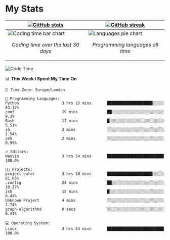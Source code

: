 <!-- [![Typing SVG](https://readme-typing-svg.herokuapp.com?size=23&duration=7000&color=168BC6&center=true&vCenter=true&width=500&lines=I+use+Arch+btw)](https://git.io/typing-svg) -->
# My Stats
| [![GitHub stats](https://github-readme-stats.vercel.app/api?username=akim-13&show_icons=true&theme=github_dark&border_color=2d9d42&title_color=2d9d42&count_private=true)](https://github.com/anuraghazra/github-readme-stats) | [![GitHub streak](https://github-readme-streak-stats.herokuapp.com?user=akim-13&theme=github-dark&date_format=j%20M%5B%20Y%5D)](https://git.io/streak-stats) |
| -- | -- |
| ![Coding time bar chart](https://wakatime.com/share/@akim13/e1d3f835-c70a-4cab-adb5-935f7f468931.svg) <p align="center"> *Coding time over the last 30 days* </p> |![Languages pie chart](https://wakatime.com/share/@akim13/50c0a458-bfaf-45ba-b46b-df1959378a37.svg) <p align="center"> *Programming languages all time* </p> |


<!--This is temporary, testing how it works.
<p align="left">
    <img alt="Programming languages" src="https://wakatime.com/share/@akim13/50c0a458-bfaf-45ba-b46b-df1959378a37.svg" width="500px" height="300px">
    <br>
</p>-->

<!--START_SECTION:waka-->
![Code Time](http://img.shields.io/badge/Code%20Time-0%20secs-blue)

📊 **This Week I Spent My Time On** 

```text
⌚︎ Time Zone: Europe/London

💬 Programming Languages: 
Python                   3 hrs 15 mins       ████████████████████░░░░░   83.12% 
conf                     19 mins             ██░░░░░░░░░░░░░░░░░░░░░░░   8.3% 
Bash                     12 mins             █░░░░░░░░░░░░░░░░░░░░░░░░   5.51% 
sh                       3 mins              ░░░░░░░░░░░░░░░░░░░░░░░░░   1.54% 
zsh                      2 mins              ░░░░░░░░░░░░░░░░░░░░░░░░░   0.99%

🔥 Editors: 
Neovim                   3 hrs 54 mins       █████████████████████████   100.0%

🐱‍💻 Projects: 
project-euler            3 hrs 10 mins       ████████████████████░░░░░   81.05% 
.config                  24 mins             ██░░░░░░░░░░░░░░░░░░░░░░░   10.37% 
zsh                      15 mins             █░░░░░░░░░░░░░░░░░░░░░░░░   6.43% 
Unknown Project          4 mins              ░░░░░░░░░░░░░░░░░░░░░░░░░   1.74% 
graph-algorithms         0 secs              ░░░░░░░░░░░░░░░░░░░░░░░░░   0.41%

💻 Operating System: 
Linux                    3 hrs 54 mins       █████████████████████████   100.0%

```


<!--END_SECTION:waka-->
